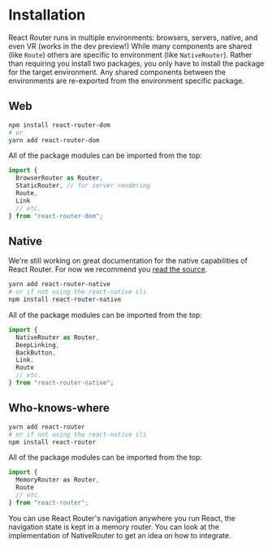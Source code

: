 # Installation

React Router runs in multiple environments: browsers, servers, native, and even VR (works in the dev preview!) While many components are shared (like `Route`) others are specific to environment (like `NativeRouter`). Rather than requiring you install two packages, you only have to install the package for the target environment. Any shared components between the environments are re-exported from the environment specific package.

## Web

```bash
npm install react-router-dom
# or
yarn add react-router-dom
```

All of the package modules can be imported from the top:

```js
import {
  BrowserRouter as Router,
  StaticRouter, // for server rendering
  Route,
  Link
  // etc.
} from "react-router-dom";
```

## Native

We're still working on great documentation for the native capabilities of React Router. For now we recommend you [read the source](https://github.com/ReactTraining/react-router/tree/v4/packages/react-router-native).

```bash
yarn add react-router-native
# or if not using the react-native cli
npm install react-router-native
```

All of the package modules can be imported from the top:

```js
import {
  NativeRouter as Router,
  DeepLinking,
  BackButton,
  Link,
  Route
  // etc.
} from "react-router-native";
```

## Who-knows-where

```bash
yarn add react-router
# or if not using the react-native cli
npm install react-router
```

All of the package modules can be imported from the top:

```js
import {
  MemoryRouter as Router,
  Route
  // etc.
} from "react-router";
```

You can use React Router's navigation anywhere you run React, the navigation state is kept in a memory router. You can look at the implementation of NativeRouter to get an idea on how to integrate.

